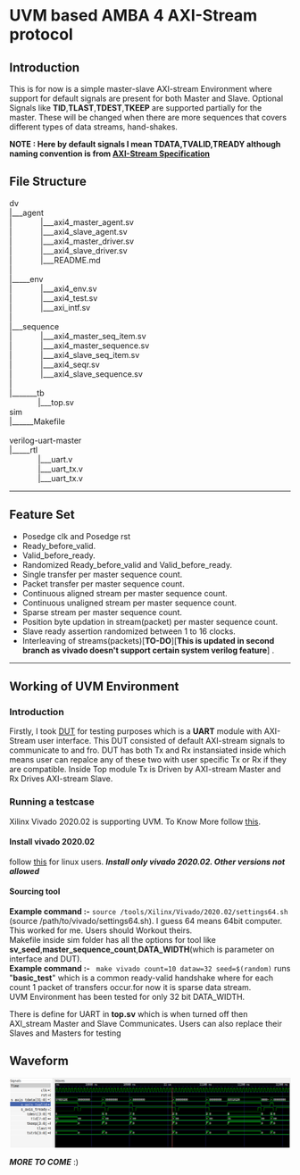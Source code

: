 # UVM based AMBA 4 AXI-Stream protocol
## Introduction
This is for now is a simple master-slave AXI-stream Environment where support for default signals are present for both Master and Slave. Optional Signals like **TID**,**TLAST**,**TDEST**,**TKEEP** are supported partially for the master. These will be changed when there are more sequences that covers different types of data streams, hand-shakes. <br />

**NOTE : Here by default signals I mean **TDATA**,**TVALID**,**TREADY** although naming convention is from [AXI-Stream Specification](https://developer.arm.com/documentation/ihi0051/a/)**

## File Structure
dv <br />
|___agent <br />
|&nbsp;&nbsp;&nbsp;&nbsp;&nbsp;&nbsp;&nbsp;&nbsp;&nbsp;&nbsp;&nbsp;&nbsp;&nbsp;|___axi4_master_agent.sv <br />
|&nbsp;&nbsp;&nbsp;&nbsp;&nbsp;&nbsp;&nbsp;&nbsp;&nbsp;&nbsp;&nbsp;&nbsp;&nbsp;|___axi4_slave_agent.sv <br />
|&nbsp;&nbsp;&nbsp;&nbsp;&nbsp;&nbsp;&nbsp;&nbsp;&nbsp;&nbsp;&nbsp;&nbsp;&nbsp;|___axi4_master_driver.sv <br />
|&nbsp;&nbsp;&nbsp;&nbsp;&nbsp;&nbsp;&nbsp;&nbsp;&nbsp;&nbsp;&nbsp;&nbsp;&nbsp;|___axi4_slave_driver.sv <br />
|&nbsp;&nbsp;&nbsp;&nbsp;&nbsp;&nbsp;&nbsp;&nbsp;&nbsp;&nbsp;&nbsp;&nbsp;&nbsp;|___README.md <br />
| <br />
|_____env <br />
|&nbsp;&nbsp;&nbsp;&nbsp;&nbsp;&nbsp;&nbsp;&nbsp;&nbsp;&nbsp;&nbsp;&nbsp;&nbsp;|___axi4_env.sv <br />
|&nbsp;&nbsp;&nbsp;&nbsp;&nbsp;&nbsp;&nbsp;&nbsp;&nbsp;&nbsp;&nbsp;&nbsp;&nbsp;|___axi4_test.sv <br />
|&nbsp;&nbsp;&nbsp;&nbsp;&nbsp;&nbsp;&nbsp;&nbsp;&nbsp;&nbsp;&nbsp;&nbsp;&nbsp;|___axi_intf.sv <br />
| <br />
|___sequence <br />
|&nbsp;&nbsp;&nbsp;&nbsp;&nbsp;&nbsp;&nbsp;&nbsp;&nbsp;&nbsp;&nbsp;&nbsp;&nbsp;|___axi4_master_seq_item.sv <br />
|&nbsp;&nbsp;&nbsp;&nbsp;&nbsp;&nbsp;&nbsp;&nbsp;&nbsp;&nbsp;&nbsp;&nbsp;&nbsp;|___axi4_master_sequence.sv <br />
|&nbsp;&nbsp;&nbsp;&nbsp;&nbsp;&nbsp;&nbsp;&nbsp;&nbsp;&nbsp;&nbsp;&nbsp;&nbsp;|___axi4_slave_seq_item.sv <br />
|&nbsp;&nbsp;&nbsp;&nbsp;&nbsp;&nbsp;&nbsp;&nbsp;&nbsp;&nbsp;&nbsp;&nbsp;&nbsp;|___axi4_seqr.sv <br />
|&nbsp;&nbsp;&nbsp;&nbsp;&nbsp;&nbsp;&nbsp;&nbsp;&nbsp;&nbsp;&nbsp;&nbsp;&nbsp;|___axi4_slave_sequence.sv <br />
| <br />
|_______tb <br />
&nbsp;&nbsp;&nbsp;&nbsp;&nbsp;&nbsp;&nbsp;&nbsp;&nbsp;&nbsp;&nbsp;&nbsp;&nbsp;|___top.sv <br />
sim <br />
|______Makefile <br />
<br />
verilog-uart-master <br />
|_____rtl <br />
&nbsp;&nbsp;&nbsp;&nbsp;&nbsp;&nbsp;&nbsp;&nbsp;&nbsp;&nbsp;&nbsp;&nbsp;&nbsp;|___uart.v <br />
&nbsp;&nbsp;&nbsp;&nbsp;&nbsp;&nbsp;&nbsp;&nbsp;&nbsp;&nbsp;&nbsp;&nbsp;&nbsp;|___uart_tx.v <br />
&nbsp;&nbsp;&nbsp;&nbsp;&nbsp;&nbsp;&nbsp;&nbsp;&nbsp;&nbsp;&nbsp;&nbsp;&nbsp;|___uart_tx.v <br />
___
## Feature Set <br />
* Posedge clk and Posedge rst
* Ready_before_valid.
* Valid_before_ready.
* Randomized Ready_before_valid and Valid_before_ready.
* Single transfer per master sequence count.
* Packet transfer per master sequence count.
* Continuous aligned stream per master sequence count.
* Continuous unaligned stream per master sequence count.
* Sparse stream per master sequence count.
* Position byte updation in stream(packet) per master sequence count.
* Slave ready assertion randomized between 1 to 16 clocks.
* Interleaving of streams(packets)[**TO-DO**][**This is updated in second branch as vivado doesn't support certain system verilog feature**] .
___ 
## Working of UVM Environment <br />
### Introduction <br />
Firstly, I took [DUT](https://github.com/alexforencich/verilog-uart) for testing purposes which is a **UART** module with AXI-Stream user interface. This DUT consisted of default AXI-stream signals to communicate to and fro. DUT has both Tx and Rx instansiated inside which means user can repalce any of these two with user specific Tx or Rx if they are compatible. Inside Top module Tx is Driven by AXI-stream Master and Rx Drives AXI-stream Slave.  

### Running a testcase <br />
Xilinx Vivado 2020.02 is supporting UVM. To Know More follow [this](https://forums.xilinx.com/t5/Design-and-Debug-Techniques-Blog/UVM-Universal-Verification-Methodology-Support-in-Vivado/ba-p/1070861). <br />
#### Install vivado 2020.02
follow [this](https://www.koheron.com/support/tutorials/install-vivado-2017-1-ubuntu-16-04/) for linux users. ***Install only vivado 2020.02. Other versions not allowed*** <br />
#### Sourcing tool
**Example command :-** ```
                          source /tools/Xilinx/Vivado/2020.02/settings64.sh
                        ``` 
(source /path/to/vivado/settings64.sh). I guess 64 means 64bit computer. This worked for me. Users should Workout theirs.  <br />
Makefile inside sim folder has all the options for tool like **sv_seed**,**master_sequence_count**,**DATA_WIDTH**(which is parameter on interface and DUT).  <br />
**Example command :-** ``` make vivado count=10 dataw=32 seed=$(random)``` runs "**basic_test**" which is a common ready-valid handshake where for each count 1 packet of transfers occur.for now it is sparse data stream. <br />
UVM Environment has been tested for only 32 bit DATA_WIDTH. <br />

There is define for UART in **top.sv** which is when turned off then AXI_stream Master and Slave Communicates. Users can also replace their Slaves and Masters for testing <br />
## Waveform <br />
![Alt text](./images/axi.png?raw=true" "Valid_Before_Ready") <br />

***MORE TO COME***
:)<br />



